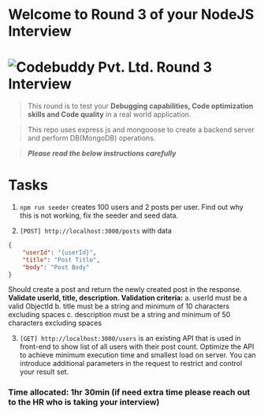 # Welcome to Round 3 of your NodeJS Interview
# ![Codebuddy Pvt. Ltd. Round 3 Interview](https://codebuddy.co/assets/img/logo.png)

> This round is to test your **Debugging capabilities, Code optimization skills and Code quality** in a real world application.

> This repo uses express js and mongooose to create a backend server and perform DB(MongoDB) operations.

> **_Please read the below instructions carefully_**

# Tasks
1. `npm run seeder` creates 100 users and 2 posts per user. Find out why this is not working, fix the seeder and seed data.


2. `[POST] http://localhost:3000/posts` with data 
``` json
{
    "userId": "{userId}",
    "title": "Post Title",
    "body": "Post Body"
}
``` 
Should create a post and return the newly created post in the response.
**Validate userId, title, description. Validation criteria:**
    a. userId must be a valid ObjectId
    b. title must be a string and minimum of 10 characters excluding spaces
    c. description must be a string and minimum of 50 characters excluding spaces

3. `[GET] http://localhost:3000/users` is an existing API that is used in front-end to show list of all users with their post count. Optimize the API to achieve minimum execution time and smallest load on server. You can introduce additional parameters in the request to restrict and control your result set.

### Time allocated: 1hr 30min (if need extra time please reach out to the HR who is taking your interview)
